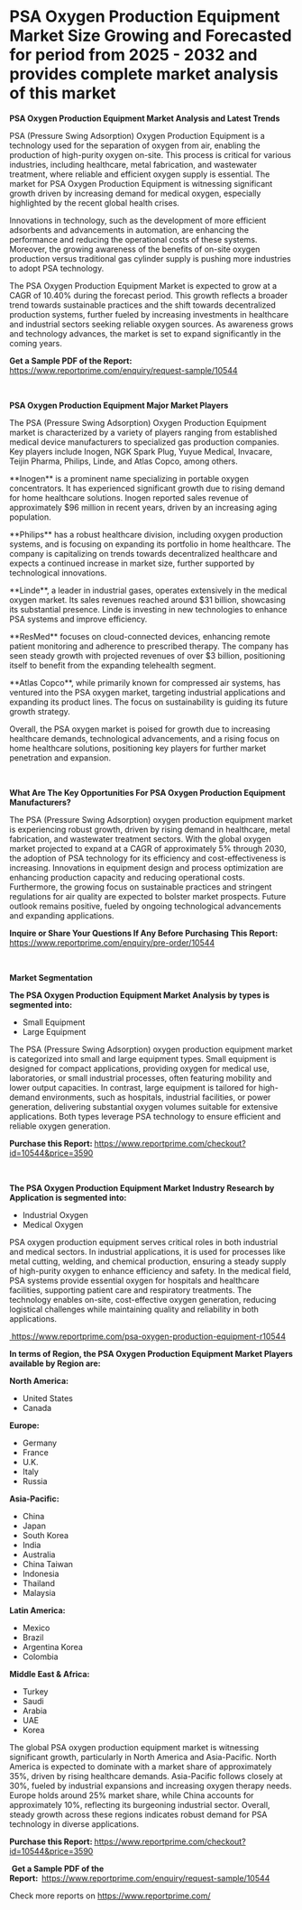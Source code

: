 <p><h1>PSA Oxygen Production Equipment Market Size Growing and Forecasted for period from 2025 - 2032 and provides complete market analysis of this market</h1></p><p><strong>PSA Oxygen Production Equipment Market Analysis and Latest Trends</strong></p>
<p><p>PSA (Pressure Swing Adsorption) Oxygen Production Equipment is a technology used for the separation of oxygen from air, enabling the production of high-purity oxygen on-site. This process is critical for various industries, including healthcare, metal fabrication, and wastewater treatment, where reliable and efficient oxygen supply is essential. The market for PSA Oxygen Production Equipment is witnessing significant growth driven by increasing demand for medical oxygen, especially highlighted by the recent global health crises.</p><p>Innovations in technology, such as the development of more efficient adsorbents and advancements in automation, are enhancing the performance and reducing the operational costs of these systems. Moreover, the growing awareness of the benefits of on-site oxygen production versus traditional gas cylinder supply is pushing more industries to adopt PSA technology. </p><p>The PSA Oxygen Production Equipment Market is expected to grow at a CAGR of 10.40% during the forecast period. This growth reflects a broader trend towards sustainable practices and the shift towards decentralized production systems, further fueled by increasing investments in healthcare and industrial sectors seeking reliable oxygen sources. As awareness grows and technology advances, the market is set to expand significantly in the coming years.</p></p>
<p><strong>Get a Sample PDF of the Report:&nbsp;</strong> <a href="https://www.reportprime.com/enquiry/request-sample/10544?utm_campaign=3067&utm_medium=2&utm_source=Github&utm_content=ia&utm_term=20032025&utm_id=psa-oxygen-production-equipment">https://www.reportprime.com/enquiry/request-sample/10544</a></p>
<p>&nbsp;</p>
<p><strong>PSA Oxygen Production Equipment Major Market Players</strong></p>
<p><p>The PSA (Pressure Swing Adsorption) Oxygen Production Equipment market is characterized by a variety of players ranging from established medical device manufacturers to specialized gas production companies. Key players include Inogen, NGK Spark Plug, Yuyue Medical, Invacare, Teijin Pharma, Philips, Linde, and Atlas Copco, among others.</p><p>**Inogen** is a prominent name specializing in portable oxygen concentrators. It has experienced significant growth due to rising demand for home healthcare solutions. Inogen reported sales revenue of approximately $96 million in recent years, driven by an increasing aging population.</p><p>**Philips** has a robust healthcare division, including oxygen production systems, and is focusing on expanding its portfolio in home healthcare. The company is capitalizing on trends towards decentralized healthcare and expects a continued increase in market size, further supported by technological innovations.</p><p>**Linde**, a leader in industrial gases, operates extensively in the medical oxygen market. Its sales revenues reached around $31 billion, showcasing its substantial presence. Linde is investing in new technologies to enhance PSA systems and improve efficiency.</p><p>**ResMed** focuses on cloud-connected devices, enhancing remote patient monitoring and adherence to prescribed therapy. The company has seen steady growth with projected revenues of over $3 billion, positioning itself to benefit from the expanding telehealth segment.</p><p>**Atlas Copco**, while primarily known for compressed air systems, has ventured into the PSA oxygen market, targeting industrial applications and expanding its product lines. The focus on sustainability is guiding its future growth strategy.</p><p>Overall, the PSA oxygen market is poised for growth due to increasing healthcare demands, technological advancements, and a rising focus on home healthcare solutions, positioning key players for further market penetration and expansion.</p></p>
<p>&nbsp;</p>
<p><strong>What Are The Key Opportunities For PSA Oxygen Production Equipment Manufacturers?</strong></p>
<p><p>The PSA (Pressure Swing Adsorption) oxygen production equipment market is experiencing robust growth, driven by rising demand in healthcare, metal fabrication, and wastewater treatment sectors. With the global oxygen market projected to expand at a CAGR of approximately 5% through 2030, the adoption of PSA technology for its efficiency and cost-effectiveness is increasing. Innovations in equipment design and process optimization are enhancing production capacity and reducing operational costs. Furthermore, the growing focus on sustainable practices and stringent regulations for air quality are expected to bolster market prospects. Future outlook remains positive, fueled by ongoing technological advancements and expanding applications.</p></p>
<p><strong>Inquire or Share Your Questions If Any Before Purchasing This Report:</strong> <a href="https://www.reportprime.com/enquiry/pre-order/10544?utm_campaign=3067&utm_medium=2&utm_source=Github&utm_content=ia&utm_term=20032025&utm_id=psa-oxygen-production-equipment">https://www.reportprime.com/enquiry/pre-order/10544</a></p>
<p>&nbsp;</p>
<p><strong>Market Segmentation</strong></p>
<p><strong>The PSA Oxygen Production Equipment Market Analysis by types is segmented into:</strong></p>
<p><ul><li>Small Equipment</li><li>Large Equipment</li></ul></p>
<p><p>The PSA (Pressure Swing Adsorption) oxygen production equipment market is categorized into small and large equipment types. Small equipment is designed for compact applications, providing oxygen for medical use, laboratories, or small industrial processes, often featuring mobility and lower output capacities. In contrast, large equipment is tailored for high-demand environments, such as hospitals, industrial facilities, or power generation, delivering substantial oxygen volumes suitable for extensive applications. Both types leverage PSA technology to ensure efficient and reliable oxygen generation.</p></p>
<p><strong>Purchase this Report:&nbsp;</strong><a href="https://www.reportprime.com/checkout?id=10544&price=3590&utm_campaign=3067&utm_medium=2&utm_source=Github&utm_content=ia&utm_term=20032025&utm_id=psa-oxygen-production-equipment">https://www.reportprime.com/checkout?id=10544&price=3590</a></p>
<p>&nbsp;</p>
<p><strong>The PSA Oxygen Production Equipment Market Industry Research by Application is segmented into:</strong></p>
<p><ul><li>Industrial Oxygen</li><li>Medical Oxygen</li></ul></p>
<p><p>PSA oxygen production equipment serves critical roles in both industrial and medical sectors. In industrial applications, it is used for processes like metal cutting, welding, and chemical production, ensuring a steady supply of high-purity oxygen to enhance efficiency and safety. In the medical field, PSA systems provide essential oxygen for hospitals and healthcare facilities, supporting patient care and respiratory treatments. The technology enables on-site, cost-effective oxygen generation, reducing logistical challenges while maintaining quality and reliability in both applications.</p></p>
<p><a href="https://www.reportprime.com/psa-oxygen-production-equipment-r10544?utm_campaign=3067&utm_medium=2&utm_source=Github&utm_content=ia&utm_term=20032025&utm_id=psa-oxygen-production-equipment">&nbsp;https://www.reportprime.com/psa-oxygen-production-equipment-r10544</a></p>
<p><strong>In terms of Region, the PSA Oxygen Production Equipment Market Players available by Region are:</strong></p>
<p>
    <p> <strong> North America: </strong>
        <ul>
            <li>United States</li>
            <li>Canada</li>
        </ul>
        </p> 
    <p> <strong> Europe: </strong>
        <ul>
            <li>Germany</li>
            <li>France</li>
            <li>U.K.</li>
            <li>Italy</li>
            <li>Russia</li>
        </ul>
        </p> 
    <p> <strong> Asia-Pacific: </strong>
        <ul>
            <li>China</li>
            <li>Japan</li>
            <li>South Korea</li>
            <li>India</li>
            <li>Australia</li>
            <li>China Taiwan</li>
            <li>Indonesia</li>
            <li>Thailand</li>
            <li>Malaysia</li>
        </ul>
        </p> 
    <p> <strong> Latin America: </strong>
        <ul>
            <li>Mexico</li>
            <li>Brazil</li>
            <li>Argentina Korea</li>
            <li>Colombia</li>
        </ul>
        </p> 
    <p> <strong> Middle East & Africa: </strong>
        <ul>
            <li>Turkey</li>
            <li>Saudi</li>
            <li>Arabia</li>
            <li>UAE</li>
            <li>Korea</li>
        </ul>
    </p>
    </p>
<p><p>The global PSA oxygen production equipment market is witnessing significant growth, particularly in North America and Asia-Pacific. North America is expected to dominate with a market share of approximately 35%, driven by rising healthcare demands. Asia-Pacific follows closely at 30%, fueled by industrial expansions and increasing oxygen therapy needs. Europe holds around 25% market share, while China accounts for approximately 10%, reflecting its burgeoning industrial sector. Overall, steady growth across these regions indicates robust demand for PSA technology in diverse applications.</p></p>
<p><strong>Purchase this Report: </strong><a href="https://www.reportprime.com/checkout?id=10544&price=3590&utm_campaign=3067&utm_medium=2&utm_source=Github&utm_content=ia&utm_term=20032025&utm_id=psa-oxygen-production-equipment">https://www.reportprime.com/checkout?id=10544&price=3590</a></p>
<p>&nbsp;<strong>Get a Sample PDF of the Report:&nbsp;&nbsp;</strong><a href="https://www.reportprime.com/enquiry/request-sample/10544?utm_campaign=3067&utm_medium=2&utm_source=Github&utm_content=ia&utm_term=20032025&utm_id=psa-oxygen-production-equipment">https://www.reportprime.com/enquiry/request-sample/10544</a></p>
<p><strong></strong></p>
<p>Check more reports on <a href="https://www.reportprime.com/?utm_campaign=3067&utm_medium=2&utm_source=Github&utm_content=ia&utm_term=20032025&utm_id=psa-oxygen-production-equipment">https://www.reportprime.com/</a></p>